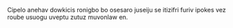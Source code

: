 Cipelo anehav dowkicis ronigbo bo osesaro juseiju se itizifri furiv ipokes vez roube usuogu uveptu zutuz muvonlaw en.